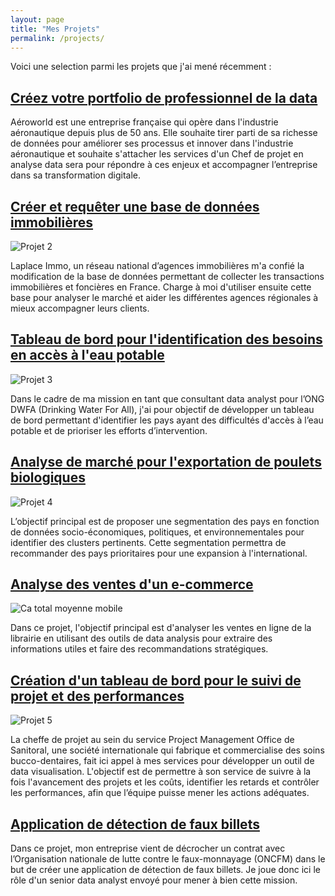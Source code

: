 ```yaml
---
layout: page
title: "Mes Projets"
permalink: /projects/
---
```


 

Voici une selection parmi les projets que j'ai mené récemment :

##  [Créez votre portfolio de professionnel de la data](https://github.com/francoisvercellotti/projet13_portfolio.git)


Aéroworld est une entreprise française qui opère dans l'industrie aéronautique depuis plus de 50 ans. 
Elle souhaite tirer parti de sa richesse de données pour améliorer ses processus et innover dans l'industrie aéronautique et souhaite s'attacher les services d'un Chef de projet en analyse data sera pour répondre à ces enjeux et accompagner l’entreprise dans sa transformation digitale.

##  [Créer et requêter une base de données immobilières](https://github.com/francoisvercellotti/base_de_donnees_immobiliere.git)
![Projet 2](https://github.com/user-attachments/assets/05c9b225-9420-4d58-aff7-964f099039d0)

Laplace Immo, un réseau national d’agences immobilières m'a confié la modification de la base de données permettant de collecter les transactions immobilières et foncières en France. Charge à moi d'utiliser ensuite cette base pour analyser le marché et aider les différentes agences régionales à mieux accompagner leurs clients.

##  [Tableau de bord pour l'identification des besoins en accès à l'eau potable](https://github.com/francoisvercellotti/tableau_bord_acces_eau_potable.git)
![Projet 3](https://github.com/user-attachments/assets/89301542-a6ac-4f55-bb0d-3ad340a2c0a3)

Dans le cadre de ma mission en tant que consultant data analyst pour l’ONG DWFA (Drinking Water For All), j'ai pour objectif de développer un tableau de bord permettant d'identifier les pays ayant des difficultés d'accès à l’eau potable et de prioriser les efforts d’intervention.

##  [Analyse de marché pour l'exportation de poulets biologiques](https://github.com/francoisvercellotti/analyse_marche_developpement_international.git)
![Projet 4](https://github.com/user-attachments/assets/6938eea5-d323-4d73-bef0-c592ac3dcee7)

L’objectif principal est de proposer une segmentation des pays en fonction de données socio-économiques, politiques, et environnementales pour identifier des clusters pertinents. Cette segmentation permettra de recommander des pays prioritaires pour une expansion à l'international.

##  [Analyse des ventes d'un e-commerce](https://github.com/francoisvercellotti/analyse_ventes_e-commerce.git)
![Ca total moyenne mobile](https://github.com/user-attachments/assets/ba340984-40f8-4c79-94de-d1440ec1b200)


Dans ce projet, l'objectif principal est d'analyser les ventes en ligne de la librairie en utilisant des outils de data analysis pour extraire des informations utiles et faire des recommandations stratégiques.

##  [Création d'un tableau de bord pour le suivi de projet et des performances](https://github.com/francoisvercellotti/reporting_powerbi_multinationale.git)
![Projet 5](https://github.com/user-attachments/assets/81369059-b40c-42fc-a0dd-23c2372a9989)

La cheffe de projet au sein du service Project Management Office de Sanitoral, une société internationale qui fabrique et commercialise des soins bucco-dentaires, fait ici appel à mes services pour développer un outil de data visualisation.
L'objectif est de permettre à son service de suivre à la fois l'avancement des projets et les coûts, identifier les retards et contrôler les performances, afin que l’équipe puisse mener les actions adéquates.

## [Application de détection de faux billets](https://github.com/francoisvercellotti/application-detection-faux-billets.git)


Dans ce projet, mon entreprise vient de décrocher un contrat avec l’Organisation nationale de lutte contre le faux-monnayage (ONCFM) dans le but de créer une application de détection de faux billets. Je joue donc ici le rôle d'un senior data analyst envoyé pour mener à bien cette mission.

